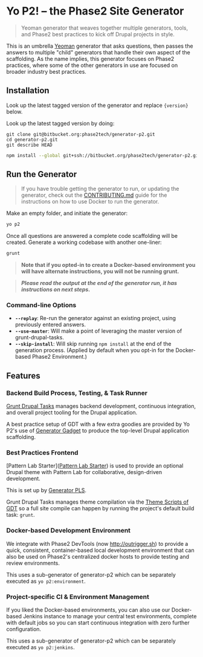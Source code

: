 # Yo P2! – the Phase2 Site Generator

> Yeoman generator that weaves together multiple generators, tools, and Phase2
best practices to kick off Drupal projects in style.

This is an umbrella [Yeoman](http://yeoman.io/) generator that asks questions,
then passes the answers to multiple "child" generators that handle their own
aspect of the scaffolding. As the name implies, this generator focuses on Phase2
practices, where some of the other generators in use are focused on broader industry
best practices.

## Installation

Look up the latest tagged version of the generator and replace `{version}` below.

Look up the latest tagged version by doing:
```
git clone git@bitbucket.org:phase2tech/generator-p2.git
cd generator-p2.git
git describe HEAD 
```

```bash
npm install --global git+ssh://bitbucket.org/phase2tech/generator-p2.git#{version}
```

## Run the Generator

> If you have trouble getting the generator to run, or updating the generator,
check out the [CONTRIBUTING.md](./CONTRIBUTING.md) guide for the instructions on
how to use Docker to run the generator.

Make an empty folder, and initiate the generator:

```bash
yo p2
```

Once all questions are answered a complete code scaffolding will be created.
Generate a working codebase with another one-liner:

```bash
grunt
```

> **Note that if you opted-in to create a Docker-based environment you will have
alternate instructions, you will not be running grunt.**

> ***Please read the output at the end of the generator run, it has instructions
on next steps.***

### Command-line Options

* **`--replay`**: Re-run the generator against an existing project, using previously
entered answers.
* **`--use-master`**: Will make a point of leveraging the master version of
grunt-drupal-tasks.
* **`--skip-install`**: Will skip running `npm install` at the end of the
generation process. (Applied by default when you opt-in for the
Docker-based Phase2 Environment.)

## Features

### Backend Build Process, Testing, & Task Runner

[Grunt Drupal Tasks](https://github.com/phase2/grunt-drupal-tasks) manages backend
development, continuous integration, and overall project tooling for the Drupal
application.

A best practice setup of GDT with a few extra goodies are provided by Yo P2's
use of [Generator Gadget](https://github.com/phase2/generator-gadget) to produce
the top-level Drupal application scaffolding.

### Best Practices Frontend

[Pattern Lab Starter]([Pattern Lab Starter](http://git.io/p2pls)) is used to
provide an optional Drupal theme with Pattern Lab for collaborative,
design-driven development.

This is set up by [Generator PLS](https://github.com/phase2/generator-pattern-lab-starter).

Grunt Drupal Tasks manages theme compilation via the [Theme Scripts of GDT](https://phase2.github.io/grunt-drupal-tasks/30_FRONTEND/)
so a full site compile can happen by running the project's default build task: `grunt`.

### Docker-based Development Environment

We integrate with Phase2 DevTools (now http://outrigger.sh) to provide a quick,
consistent, container-based local development environment that can also be used
on Phase2's centralized docker hosts to provide testing and review environments.

This uses a sub-generator of generator-p2 which can be separately executed as
`yo p2:environment`.

### Project-specific CI & Environment Management

If you liked the Docker-based environments, you can also use our Docker-based
Jenkins instance to manage your central test environments, complete with default
jobs so you can start continuous integration with zero further configuration.

This uses a sub-generator of generator-p2 which can be separately executed as
`yo p2:jenkins`.